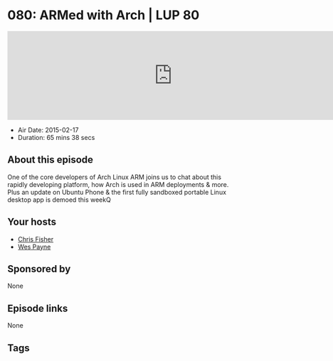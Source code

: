 # 080: ARMed with Arch | LUP 80

<iframe src="https://player.fireside.fm/v2/RUkczH-V+4Udz4LCP?theme=dark" width="740" height="200" frameborder="0" scrolling="no"></iframe>

* Air Date: 2015-02-17
* Duration: 65 mins 38 secs

## About this episode

One of the core developers of Arch Linux ARM joins us to chat about this rapidly developing platform, how Arch is used in ARM deployments & more.  Plus an update on Ubuntu Phone & the first fully sandboxed portable Linux desktop app is demoed this weekQ

## Your hosts
* [Chris Fisher](https://linuxunplugged.com/hosts/chrislas)
* [Wes Payne](https://linuxunplugged.com/hosts/wes)

## Sponsored by

None



## Episode links

None



## Tags

